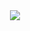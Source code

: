 <div align="center"> 
<img src="https://github-readme-stats.vercel.app/api/top-langs/?username=unlimitedLink&hide_title=true&hide_border=true&layout=compact&langs_count=6&text_color=000&icon_color=fff&bg_color=00000000&theme=graywhite" /> 
</div>
<!--
**unlimitedLink/unlimitedLink** is a ✨ _special_ ✨ repository because its `README.md` (this file) appears on your GitHub profile.

Here are some ideas to get you started:

- 🔭 I’m currently working on ...
- 🌱 I’m currently learning ...
- 👯 I’m looking to collaborate on ...
- 🤔 I’m looking for help with ...
- 💬 Ask me about ...
- 📫 How to reach me: ...
- 😄 Pronouns: ...
- ⚡ Fun fact: ...
-->
